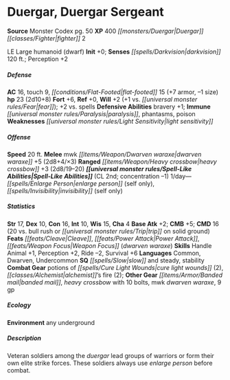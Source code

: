 ﻿---
cssclass: [monsters]
title1: Duergar, Duergar Sergeant
title2: Duergar Sergeant
CR: 1
sources:
- name: Monster Codex
  page: 50
  link: http://paizo.com/products/btpy9926?Pathfinder-Roleplaying-Game-Monster-Codex
XP: 400
race: Duergar
classes:
- fighter 2
alignment: LE
size: Large
type: humanoid
subtypes:
- dwarf
initiative:
  bonus: 0
senses:
  darkvision: 120
AC:
  AC: 16
  touch: 9
  flat_footed: 15
  components:
    armor: 7
    size: -1
HP:
  HP: 23
  long: 2d10+8
saves:
  fort: 6
  ref: 0
  will: 2
  will_other: +1 vs. fear
  other: +2 vs. spells
defensive_abilities:
- bravery +1
immunities:
- paralysis
- phantasms
- poison
weaknesses:
- light sensitivity
speeds:
  base: 20
attacks:
  melee:
  - - text: mwk dwarven waraxe +5 (2d8+4/×3)
      entries:
      - - damage: 2d8+4
          crit_multiplier: 3
      attack: mwk dwarven waraxe
      bonus:
      - 5
  ranged:
  - - text: heavy crossbow +3 (2d8/19-20)
      entries:
      - - damage: 2d8
          crit_range: 19-20
      attack: heavy crossbow
      bonus:
      - 3
spell_like_abilities:
  entries:
  - name: enlarge person
    source: default
    freq: 1/day
    other: self only
  - name: invisibility
    source: default
    freq: 1/day
    other: self only
  sources:
  - name: default
    CL: 2
    concentration: -1
ability_scores:
  STR: 17
  DEX: 10
  CON: 16
  INT: 10
  WIS: 15
  CHA: 4
BAB: 2
CMB: 5
CMD: 16
CMD_other: 20 vs. bull rush or trip on solid ground
feats:
- name: Cleave
- name: Power Attack
- name: Weapon Focus (dwarven waraxe)
skills:
  Handle Animal: 1
  Perception: 2
  Ride: -2
  Survival: 6
languages:
- Common
- Dwarven
- Undercommon
special_qualities:
- slow and steady
- stability
gear:
  combat:
  - potions of cure light wounds (2)
  - alchemist's fire (2)
  other:
  - banded mail
  - heavy crossbow with 10 bolts
  - mwk dwarven waraxe
  - 9 gp
ecology:
  environment: any underground
desc_long: Veteran soldiers among the duergar lead groups of warriors or form their
  own elite strike forces. These soldiers always use enlarge person before combat.

---

# Duergar, Duergar Sergeant

**Source** Monster Codex pg. 50
**XP** 400
_[[monsters/Duergar|Duergar]]_ _[[classes/Fighter|fighter]]_ 2

LE Large humanoid (dwarf)
**Init** +0; **Senses** _[[spells/Darkvision|darkvision]]_ 120 ft.; Perception +2

##### Defense

**AC** 16, touch 9, _[[conditions/Flat-Footed|flat-footed]]_ 15 (+7 armor, –1 size)
**hp** 23 (2d10+8)
**Fort** +6, **Ref** +0, **Will** +2 (+1 vs. _[[universal monster rules/Fear|fear]]_); +2 vs. spells
**Defensive Abilities** bravery +1; **Immune** _[[universal monster rules/Paralysis|paralysis]]_, phantasms, poison
**Weaknesses** _[[universal monster rules/Light Sensitivity|light sensitivity]]_

##### Offense
**Speed** 20 ft.
**Melee** mwk _[[items/Weapon/Dwarven waraxe|dwarven waraxe]]_ +5 (2d8+4/×3)
**Ranged** _[[items/Weapon/Heavy crossbow|heavy crossbow]]_ +3 (2d8/19–20)
**_[[universal monster rules/Spell-Like Abilities|Spell-Like Abilities]]_** (CL 2nd; concentration –1)
1/day—_[[spells/Enlarge Person|enlarge person]]_ (self only), _[[spells/Invisibility|invisibility]]_ (self only)

##### Statistics
**Str** 17, **Dex** 10, **Con** 16, **Int** 10, **Wis** 15, **Cha** 4
**Base Atk** +2; **CMB** +5; **CMD** 16 (20 vs. bull rush or _[[universal monster rules/Trip|trip]]_ on solid ground)
**Feats** _[[feats/Cleave|Cleave]]_, _[[feats/Power Attack|Power Attack]]_, _[[feats/Weapon Focus|Weapon Focus]]_ (_dwarven waraxe_)
**Skills** Handle Animal +1, Perception +2, Ride –2, Survival +6
**Languages** Common, Dwarven, Undercommon
**SQ** _[[spells/Slow|slow]]_ and steady, stability
**Combat Gear** potions of _[[spells/Cure Light Wounds|cure light wounds]]_ (2), _[[classes/Alchemist|alchemist]]_’s fire (2); **Other Gear** _[[items/Armor/Banded mail|banded mail]]_, _heavy crossbow_ with 10 bolts, mwk _dwarven waraxe_, 9 gp

##### Ecology

**Environment** any underground

##### Description

Veteran soldiers among the _duergar_ lead groups of warriors or form their own elite strike forces. These soldiers always use _enlarge person_ before combat.